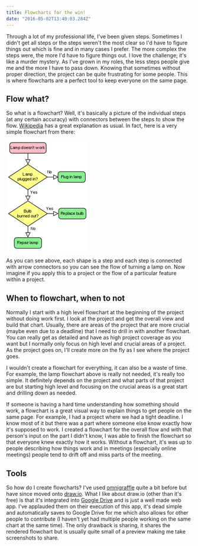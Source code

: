 ```yaml
---
title: Flowcharts for the win!
date: "2016-05-02T13:40:03.284Z"
---
```


Through a lot of my professional life, I've been given steps. Sometimes I didn't get all steps or the steps weren't the most clear so I'd have to figure things out which is fine and in many cases I prefer. The more complex the steps were, the more I'd have to figure things out. I love the challenge; it's like a murder mystery. As I've grown in my roles, the less steps people give me and the more I have to pass down. Knowing that sometimes without proper direction, the project can be quite frustrating for some people. This is where flowcharts are a perfect tool to keep everyone on the same page.

## Flow what?

So what is a flowchart? Well, it's basically a picture of the individual steps (at any certain accuracy) with connectors between the steps to show the flow. [Wikipedia](https://en.wikipedia.org/wiki/Flowchart) has a great explanation as usual. In fact, here is a very simple flowchart from there:

![simple flowchart](./220px-LampFlowchart.svg.png)

As you can see above, each shape is a step and each step is connected with arrow connectors so you can see the flow of turning a lamp on. Now imagine if you apply this to a project or the flow of a particular feature within a project.

## When to flowchart, when to not

Normally I start with a high level flowchart at the beginning of the project without doing work first. I look at the project and get the overall view and build that chart. Usually, there are areas of the project that are more crucial (maybe even due to a deadline) that I need to drill in with another flowchart. You can really get as detailed and have as high project coverage as you want but I normally only focus on high level and crucial areas of a project. As the project goes on, I'll create more on the fly as I see where the project goes.

I wouldn't create a flowchart for everything, it can also be a waste of time. For example, the lamp flowchart above is really not needed, it's really too simple. It definitely depends on the project and what parts of that project are but starting high level and focusing on the crucial areas is a great start and drilling down as needed.

If someone is having a hard time understanding how something should work, a flowchart is a great visual way to explain things to get people on the same page. For example, I had a project where we had a tight deadline. I know most of it but there was a part where someone else know exactly how it's supposed to work. I created a flowchart for the overall flow and with that person's input on the part I didn't know, I was able to finish the flowchart so that everyone knew exactly how it works. Without a flowchart, it's was up to people describing how things work and in meetings (especially online meetings) people tend to drift off and miss parts of the meeting.

## Tools

So how do I create flowcharts? I've used [omnigraffle](https://www.omnigroup.com/omnigraffle) quite a bit before but have since moved onto [draw.io](https://www.draw.io/). What I like about draw.io (other than it's free) is that it's integrated into [Google Drive](https://drive.google.com/) and is just a well made web app. I've applauded them on their execution of this app, it's dead simple and automatically saves to Google Drive for me which also allows for other people to contribute (I haven't yet had multiple people working on the same chart at the same time). The only drawback is sharing, it shares the rendered flowchart but is usually quite small of a preview making me take screenshots to share.
